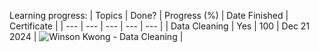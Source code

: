 Learning progress:
| Topics | Done? | Progress (%) | Date Finished | Certificate |
| --- | --- | --- | --- | --- |
| Data Cleaning | Yes | 100 | Dec 21 2024 | ![Winson Kwong - Data Cleaning](https://github.com/user-attachments/assets/a47cb286-5d52-456c-8e76-bd7a3cd3de89) |
